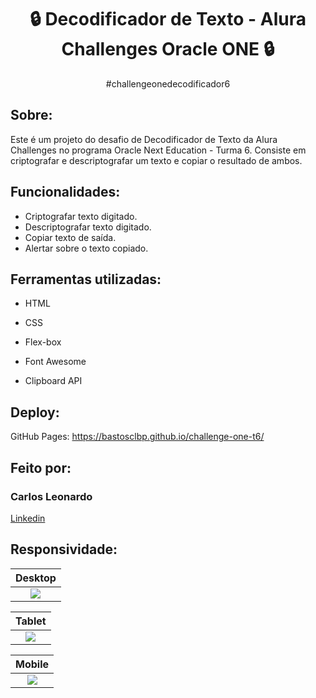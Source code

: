 <div align="center">

# :lock: Decodificador de Texto - Alura Challenges Oracle ONE :lock:

#challengeonedecodificador6

</div>

## Sobre:

Este é um projeto do desafio de Decodificador de Texto da Alura Challenges no programa Oracle Next Education - Turma 6.
Consiste em criptografar e descriptografar um texto e copiar o resultado de ambos.

## Funcionalidades:

-   Criptografar texto digitado.
-   Descriptografar texto digitado.
-   Copiar texto de saída.
-   Alertar sobre o texto copiado.

## Ferramentas utilizadas:

-   HTML

-   CSS

-   Flex-box

-   Font Awesome

-   Clipboard API

## Deploy:

GitHub Pages: https://bastosclbp.github.io/challenge-one-t6/

## Feito por:

### Carlos Leonardo

[Linkedin](https://www.linkedin.com/in/carlos-leonardo-es/)

## Responsividade:

<div align="center">

|                                                      Desktop                                                      |
| :---------------------------------------------------------------------------------------------------------------: |
| <img src="https://github.com/bastosclbp/challenge-one-t6/assets/85074809/fd3bdc6b-f03d-4ef6-9b68-68ac4fe5b34f" /> |

|                                                      Tablet                                                       |
| :---------------------------------------------------------------------------------------------------------------: |
| <img src="https://github.com/bastosclbp/challenge-one-t6/assets/85074809/ef1abebf-7c32-4cd1-8327-b612c2a7fcb4" /> |

|                                                      Mobile                                                       |
| :---------------------------------------------------------------------------------------------------------------: |
| <img src="https://github.com/bastosclbp/challenge-one-t6/assets/85074809/a0fe260e-6eca-4161-9401-880cbd93274b" /> |

</div>

```

```
